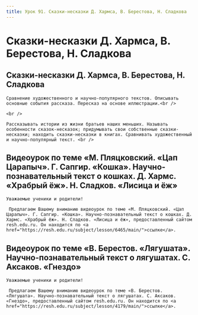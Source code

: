 ```yaml
---
title: Урок 91. Сказки-несказки Д. Хармса, В. Берестова, Н. Сладкова
---
```


# Сказки-несказки Д. Хармса, В. Берестова, Н. Сладкова

## Сказки-несказки Д. Хармса, В. Берестова, Н. Сладкова

<p>
	Сравнение художественного и научно-популярного текстов. Описывать основные события рассказа. Пересказ на основе иллюстрации.<br /> 
</p>
<p>
	<br /> 
</p>
<p>
	Рассказывать истории из жизни братьев наших меньших. Называть особенности сказок-несказок; придумывать свои собственные сказки-несказки; находить сказки-несказки в книгах. Сравнивать художественный и научно-популярный текст. <br />
</p>

## Видеоурок по теме «М. Пляцковский. «Цап Царапыч». Г. Сапгир. «Кошка». Научно-познавательный текст о кошках. Д. Хармс. «Храбрый ёж». Н. Сладков. «Лисица и ёж»

<p>
	Уважаемые ученики и родители!  
</p>
<p>
	 Предлагаем Вашему вниманию видеоурок по теме «М. Пляцковский. «Цап Царапыч». Г. Сапгир. «Кошка». Научно-познавательный текст о кошках. Д. Хармс. «Храбрый ёж». Н. Сладков. «Лисица и ёж», предоставленный сайтом resh.edu.ru. Он находится по <a href="https://resh.edu.ru/subject/lesson/6465/main/">ссылке</a>.
</p>

## Видеоурок по теме «В. Берестов. «Лягушата». Научно-познавательный текст о лягушатах. С. Аксаков. «Гнездо»

<p>
	Уважаемые ученики и родители!  
</p>
<p>
	 Предлагаем Вашему вниманию видеоурок по теме «В. Берестов. «Лягушата». Научно-познавательный текст о лягушатах. С. Аксаков. «Гнездо», предоставленный сайтом resh.edu.ru. Он находится по <a href="https://resh.edu.ru/subject/lesson/4179/main/">ссылке</a>.
</p>